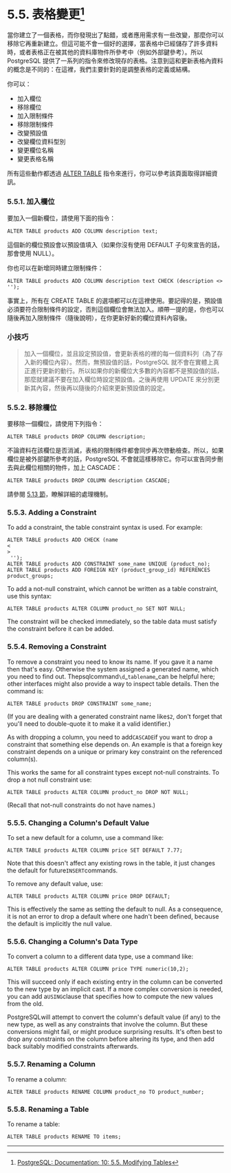 # 5.5. 表格變更[^1]

當你建立了一個表格，而你發現出了點錯，或者應用需求有一些改變，那麼你可以移除它再重新建立。但這可能不會一個好的選擇，當表格中已經儲存了許多資料時，或者表格正在被其他的資料庫物件所參考中（例如外部鍵參考）。所以 PostgreSQL 提供了一系列的指令來修改現存的表格。注意到這和更新表格內資料的概念是不同的：在這裡，我們主要針對的是調整表格的定義或結構。

你可以：

* 加入欄位
* 移除欄位
* 加入限制條件
* 移除限制條件
* 改變預設值
* 改變欄位資料型別
* 變更欄位名稱
* 變更表格名稱

所有這些動作都透過 [ALTER TABLE](/vi-reference/i-sql-commands/alter-table.md) 指令來進行，你可以參考該頁面取得詳細資訊。

### 5.5.1. 加入欄位

要加入一個新欄位，請使用下面的指令：

```
ALTER TABLE products ADD COLUMN description text;
```

這個新的欄位預設會以預設值填入（如果你沒有使用 DEFAULT 子句來宣告的話，那會使用 NULL）。

你也可以在新增同時建立限制條件：

```
ALTER TABLE products ADD COLUMN description text CHECK (description <> '');
```

事實上，所有在 CREATE TABLE 的選項都可以在這裡使用。要記得的是，預設值必須要符合限制條件的設定，否則這個欄位會無法加入。順帶一提的是，你也可以隨後再加入限制條件（隨後說明），在你更新好新的欄位資料內容後。

### 小技巧

> 加入一個欄位，並且設定預設值，會更新表格的裡的每一個資料列（為了存入新的欄位內容）。然而，無預設值的話，PostgreSQL 就不會在實體上真正進行更新的動行。所以如果你的新欄位大多數的內容都不是預設值的話，那麼就建議不要在加入欄位時設定預設值。之後再使用 UPDATE 來分別更新其內容，然後再以隨後的介紹來更新預設值的設定。

### 5.5.2. 移除欄位

要移除一個欄位，請使用下列指令：

```
ALTER TABLE products DROP COLUMN description;
```

不論資料在該欄位是否消滅，表格的限制條件都會同步再次啓動檢查。所以，如果欄位是被外部鍵所參考的話，PostgreSQL 不會就這樣移除它。你可以宣告同步刪去與此欄位相關的物件，加上 CASCADE：

```
ALTER TABLE products DROP COLUMN description CASCADE;
```

請參閱 [5.13 節](/ii-the-sql-language/data-definition/513-dependency-tracking.md)，瞭解詳細的處理機制。

### 5.5.3. Adding a Constraint

To add a constraint, the table constraint syntax is used. For example:

```
ALTER TABLE products ADD CHECK (name 
<
>
 '');
ALTER TABLE products ADD CONSTRAINT some_name UNIQUE (product_no);
ALTER TABLE products ADD FOREIGN KEY (product_group_id) REFERENCES product_groups;
```

To add a not-null constraint, which cannot be written as a table constraint, use this syntax:

```
ALTER TABLE products ALTER COLUMN product_no SET NOT NULL;
```

The constraint will be checked immediately, so the table data must satisfy the constraint before it can be added.

### 5.5.4. Removing a Constraint

To remove a constraint you need to know its name. If you gave it a name then that's easy. Otherwise the system assigned a generated name, which you need to find out. Thepsqlcommand`\d`\_`tablename`\_can be helpful here; other interfaces might also provide a way to inspect table details. Then the command is:

```
ALTER TABLE products DROP CONSTRAINT some_name;
```

\(If you are dealing with a generated constraint name like`$2`, don't forget that you'll need to double-quote it to make it a valid identifier.\)

As with dropping a column, you need to add`CASCADE`if you want to drop a constraint that something else depends on. An example is that a foreign key constraint depends on a unique or primary key constraint on the referenced column\(s\).

This works the same for all constraint types except not-null constraints. To drop a not null constraint use:

```
ALTER TABLE products ALTER COLUMN product_no DROP NOT NULL;
```

\(Recall that not-null constraints do not have names.\)

### 5.5.5. Changing a Column's Default Value

To set a new default for a column, use a command like:

```
ALTER TABLE products ALTER COLUMN price SET DEFAULT 7.77;
```

Note that this doesn't affect any existing rows in the table, it just changes the default for future`INSERT`commands.

To remove any default value, use:

```
ALTER TABLE products ALTER COLUMN price DROP DEFAULT;
```

This is effectively the same as setting the default to null. As a consequence, it is not an error to drop a default where one hadn't been defined, because the default is implicitly the null value.

### 5.5.6. Changing a Column's Data Type

To convert a column to a different data type, use a command like:

```
ALTER TABLE products ALTER COLUMN price TYPE numeric(10,2);
```

This will succeed only if each existing entry in the column can be converted to the new type by an implicit cast. If a more complex conversion is needed, you can add a`USING`clause that specifies how to compute the new values from the old.

PostgreSQLwill attempt to convert the column's default value \(if any\) to the new type, as well as any constraints that involve the column. But these conversions might fail, or might produce surprising results. It's often best to drop any constraints on the column before altering its type, and then add back suitably modified constraints afterwards.

### 5.5.7. Renaming a Column

To rename a column:

```
ALTER TABLE products RENAME COLUMN product_no TO product_number;
```

### 5.5.8. Renaming a Table

To rename a table:

```
ALTER TABLE products RENAME TO items;
```

---

[^1]: [PostgreSQL: Documentation: 10: 5.5. Modifying Tables](https://www.postgresql.org/docs/10/static/ddl-alter.html)

